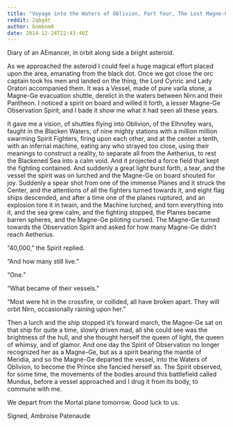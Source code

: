 ```yaml
---
title: "Voyage into the Waters of Oblivion, Part four, The Lost Magne-Ge."
reddit: 2qbg4t
author: bnmbnm0
date: 2014-12-24T22:43:40Z
---
```


Diary of an AEmancer, in orbit along side a bright asteroid.

As we approached the asteroid I could feel a huge magical effort placed upon the area, emanating from the black dot. Once we got close the orc captain took his men and landed on the thing, the Lord Cynric and Lady Oratori accompanied them. It was a Vessel, made of pure varla stone, a Magne-Ge evacuation shuttle, derelict in the waters between Nirn and their Pantheon. I noticed a spirit on board and willed it forth, a lesser Magne-Ge Observation Spirit, and I bade it show me what it had seen all these years.

It gave me a vision, of shuttles flying into Oblivion, of the Elhnofey wars, faught in the Blacken Waters, of nine mighty stations with a million million swarming Spirit Fighters, firing upon each other, and at the center a tenth, with an infernal machine, eating any who strayed too close, using their meanings to construct a reality, to separate all from the Aetherius, to rest the Blackened Sea into a calm void. And it projected a force field that kept the fighting contained. And suddenly a great light burst forth, a tear, and the vessel the spirit was on lurched and the Magne-Ge on board shouted for joy. Suddenly a spear shot from one of the immense Planes and it struck the Center, and the attentions of all the fighters turned towards it, and eight flag ships descended, and after a time one of the planes ruptured, and an explosion tore it in twain, and the Machine lurched, and torn everything into it, and the sea grew calm, and the fighting stopped, the Planes became barren spheres, and the Magne-Ge piloting cursed. The Magne-Ge turned towards the Observation Spirit and asked for how many Magne-Ge didn’t reach Aetherius. 

“40,000,” the Spirit replied. 

“And how many still live.” 

“One.”

“What became of their vessels.”

“Most were hit in the crossfire, or collided, all have broken apart. They will orbit Nirn, occasionally raining upon her.”

Then a lurch and the ship stopped it’s forward march, the Magne-Ge sat on that ship for quite a time, slowly driven mad, all she could see was the brightness of the hull, and she thought herself the queen of light, the queen of whimsy, and of glamor. And one day the Spirit of Observation no longer recognized her as a Magne-Ge, but as a spirit bearing the mantle of Meridia, and so the Magne-Ge departed the vessel, into the Waters of Oblivion, to become the Prince she fancied herself as.  The Spirit observed, for some time, the movements of the bodies around this battlefield called Mundus, before a vessel approached and I drug it from its body, to commune with me.

We depart from the Mortal plane tomorrow. Good luck to us.

Signed, 
Ambroise Patenaude

